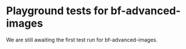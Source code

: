 # Playground tests for bf-advanced-images
We are still awaiting the first test run for bf-advanced-images.

